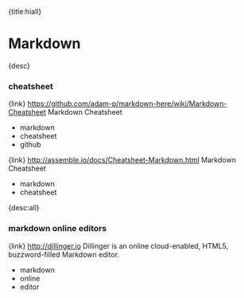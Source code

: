 {title:hiall}
# Markdown

{desc}
### cheatsheet

{link}
https://github.com/adam-p/markdown-here/wiki/Markdown-Cheatsheet
Markdown Cheatsheet
* markdown
* cheatsheet
* github

{link}
http://assemble.io/docs/Cheatsheet-Markdown.html
Markdown Cheatsheet
* markdown
* cheatsheet

{desc:all}
### markdown online editors

{link}
http://dillinger.io
Dillinger is an online cloud-enabled, HTML5, buzzword-filled Markdown editor.
* markdown
* online
* editor
